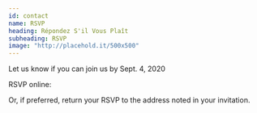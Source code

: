 ```yaml
---
id: contact
name: RSVP
heading: Répondez S'il Vous Plaît
subheading: RSVP
image: "http://placehold.it/500x500"
---
```


Let us know if you can join us by Sept. 4, 2020

RSVP online: 

Or, if preferred, return your RSVP to the address noted in your invitation.
